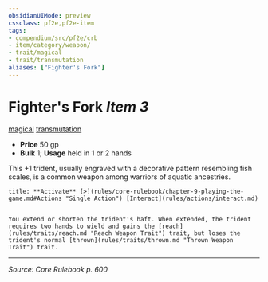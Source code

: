 ```yaml
---
obsidianUIMode: preview
cssclass: pf2e,pf2e-item
tags:
- compendium/src/pf2e/crb
- item/category/weapon/
- trait/magical
- trait/transmutation
aliases: ["Fighter's Fork"]
---
```

# Fighter's Fork *Item 3*  
[magical](magical.md "Magical Item Trait")  [transmutation](transmutation.md "Transmutation School Trait")  

- **Price** 50 gp
- **Bulk** 1; **Usage** held in 1 or 2 hands

This +1 trident, usually engraved with a decorative pattern resembling fish scales, is a common weapon among warriors of aquatic ancestries.

```ad-embed-ability
title: **Activate** [>](rules/core-rulebook/chapter-9-playing-the-game.md#Actions "Single Action") [Interact](rules/actions/interact.md)


You extend or shorten the trident's haft. When extended, the trident requires two hands to wield and gains the [reach](rules/traits/reach.md "Reach Weapon Trait") trait, but loses the trident's normal [thrown](rules/traits/thrown.md "Thrown Weapon Trait") trait.
```


---
*Source: Core Rulebook p. 600*